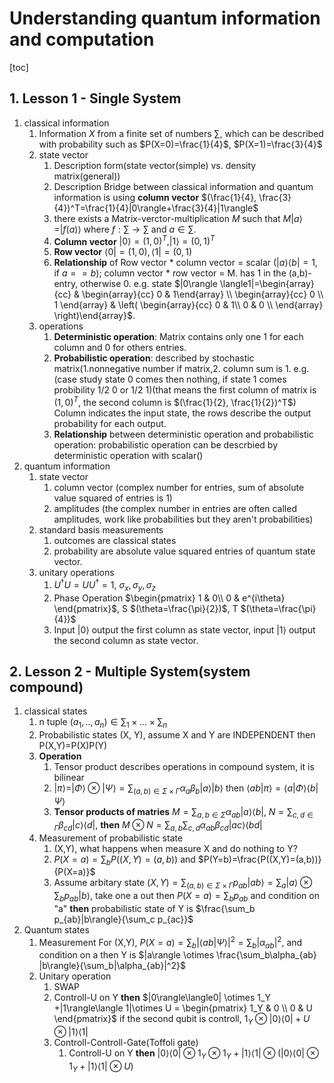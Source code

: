 # Understanding quantum information and computation
[toc]

## 1. Lesson 1 - Single System

1. classical information
   1. Information $X$ from a finite set of numbers $\sum$, which can be described with probability such as $P(X=0)=\frac{1}{4}$, $P(X=1)=\frac{3}{4}$
   1. state vector
      1. Description form(state vector(simple) vs. density matrix(general))
      2. Description Bridge between classical information and quantum information is using **column vector** $(\frac{1}{4}, \frac{3}{4})^T=\frac{1}{4}|0\rangle+\frac{3}{4}|1\rangle$
      3. there exists a Matrix-verctor-multiplication $M$ such that $M|a\rangle=|f(a)\rangle$ where $f:\sum \rightarrow \sum$ and $a\in \sum$.
      4. **Column vector**  $|0\rangle=(1,0)^T, |1\rangle=(0,1)^T$
      5. **Row vector** $\langle0|=(1,0), \langle1|=(0,1)$
      6. **Relationship** of Row vector * column vector = scalar ($|a\rangle \langle b|=1$, if $a==b$); column vector * row vector = M. has 1 in the (a,b)-entry, otherwise 0. e.g. state $|0\rangle \langle1|=\begin{array}{cc} &
                  \begin{array}{cc} 0 & 1\end{array}
                  \\
                  \begin{array}{cc}
                  0 \\
                  1 \end{array}
                  &
                  \left(
                  \begin{array}{cc}
                  0 & 1\\
                  0 & 0 \\
                  \end{array}
                  \right)\end{array}$.
   2. operations
      1. **Deterministic operation**: Matrix contains only one 1 for each column and 0 for others entries.
      2. **Probabilistic operation**: described by stochastic matrix(1.nonnegative number if matrix,2. column sum is 1. e.g.(case study state 0 comes then nothing, if state 1 comes probibility 1/2 0 or 1/2 1)(that means the first column of matrix is $(1, 0)^T$, the second column is $(\frac{1}{2}, \frac{1}{2})^T$) Column indicates the input state, the rows describe the output probability for each output.
      3. **Relationship** between deterministic operation and probabilistic operation: probabilistic operation can be descrbied by deterministic operation with scalar()
2. quantum information
   1. state vector
      1. column vector (complex number for entries, sum of absolute value squared of entries is 1)
      2. amplitudes (the complex number in entries are often called amplitudes, work like probabilities but they aren't probabilities)
   2. standard basis measurements
      1. outcomes are classical states
      2. probability are absolute value squared entries of quantum state vector.
   3. unitary operations
      1. $U^\dagger U = U U^\dagger = 1$, $\sigma_x,\sigma_y,\sigma_z$
      2. Phase Operation $\begin{pmatrix}
                           1 & 0\\
                           0 & e^{i\theta}
                        \end{pmatrix}$,  S $(\theta=\frac{\pi}{2})$, T $(\theta=\frac{\pi}{4})$
      3. Input $|0\rangle$ output the first column as state vector, input $|1\rangle$ output the second column as state vector.

## 2. Lesson 2 - Multiple System(system compound)

1. classical states
   1. n tuple $(a_1,..,a_n) \in \sum_1 \times...\times \sum_n$
   2. Probabilistic states (X, Y), assume X and Y are INDEPENDENT then P(X,Y)=P(X)P(Y)
   3. **Operation**
      1. Tensor product describes operations in compound system, it is bilinear
      2. $|\pi\rangle=|\Phi\rangle\otimes|\Psi\rangle=\sum_{(a,b)\in\Sigma\times\Gamma}\alpha_a\beta_b|a\rangle|b\rangle$ then $\langle a b|\pi\rangle=\langle a |\Phi\rangle \langle b |\Psi\rangle$ 
      3. **Tensor products of matries** $M=\sum_{a,b\in\Sigma}\alpha_{ab}|a\rangle\langle b|$, $N=\sum_{c,d\in\Gamma}\beta_{cd}|c\rangle\langle d|$, **then** $M\otimes N=\sum_{a,b} \sum_{c,d} \alpha_{ab}\beta_{cd}|ac\rangle\langle bd|$
   4. Measurement of probabilistic state
      1. (X,Y), what happens when measure X and do nothing to Y?
      2. $P(X=a) = \sum_b P((X,Y)=(a,b))$ and $P(Y=b)=\frac{P((X,Y)=(a,b))}{P(X=a)}$
      3. Assume arbitary state $(X,Y)= \sum_{(a,b)\in\Sigma\times\Gamma}p_{ab}|ab\rangle=\sum_a |a\rangle \otimes \sum_b p_{ab}|b\rangle$, take one a out then $P(X=a)=\sum_b p_{ab}$ and condition on "a" **then** probabilistic state of Y is $\frac{\sum_b p_{ab}|b\rangle}{\sum_c p_{ac}}$
2. Quantum states
   1. Measurement For (X,Y), $P(X=a)=\sum_b|\langle ab| \Psi\rangle|^2=\sum_b|\alpha_{ab}|^2$, and condition on a then Y is $|a\rangle \otimes \frac{\sum_b\alpha_{ab} |b\rangle}{\sum_b|\alpha_{ab}|^2}$
   2. Unitary operation
      1. SWAP
      2. Controll-U on Y **then** $|0\rangle\langle0| \otimes 1_Y +|1\rangle\langle 1|\otimes U = \begin{pmatrix}
                                       1_Y & 0 \\
                                       0 & U
                                    \end{pmatrix}$
         if the second qubit is controll, $1_Y \otimes|0\rangle\langle0| + U \otimes|1\rangle\langle 1|$
      3. Controll-Controll-Gate(Toffoli gate)
         1. Controll-U on Y **then** $|0\rangle\langle0| \otimes 1_Y \otimes 1_Y +|1\rangle\langle 1|\otimes (|0\rangle\langle0| \otimes 1_Y +|1\rangle\langle 1|\otimes U)$